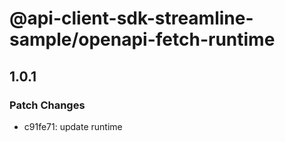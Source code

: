 # @api-client-sdk-streamline-sample/openapi-fetch-runtime

## 1.0.1

### Patch Changes

- c91fe71: update runtime
